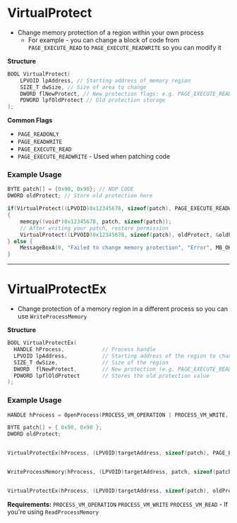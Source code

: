 # VirtualProtect
- Change memory protection of a region within your own process
	- For example - you can change a block of code from `PAGE_EXECUTE_READ` to `PAGE_EXECUTE_READWRITE` so you can modify it

**Structure**
```cpp
BOOL VirtualProtect(
	LPVOID lpAddress, // Starting address of memory region
	SIZE_T dwSize, // Size of area to change
	DWORD flNewProtect, // New protection flags: e.g. PAGE_EXECUTE_READWRITE
	PDWORD lpfOldProtect // Old protection storage
);
```


**Common Flags**
- `PAGE_READONLY`
- `PAGE_READWRITE`
- `PAGE_EXECUTE_READ`
- `PAGE_EXECUTE_READWRITE` - Used when patching code


### Example Usage
```cpp
BYTE patch[] = {0x90, 0x90}; // NOP CODE
DWORD oldProtect; // Store old protection here

if(VirtualProtect((LPVOID)0x12345678, sizeof(patch), PAGE_EXECUTE_READWRITE, &oldProtect))
{
	memcpy((void*)0x12345678, patch, sizeof(patch));
	// After writing your patch, restore permission
	VirtualProtect((LPVOID)0x12345678, sizeof(patch), oldProtect, &oldProtect);
} else {
    MessageBoxA(0, "Failed to change memory protection", "Error", MB_OK);
}
```

***
# VirtualProtectEx
- Change protection of a memory region in a different process so you can use `WriteProcessMemory`

**Structure**
```cpp
BOOL VirtualProtectEx(
  HANDLE hProcess,            // Process handle
  LPVOID lpAddress,           // Starting address of the region to change
  SIZE_T dwSize,              // Size of the region
  DWORD  flNewProtect,        // New protection (e.g. PAGE_EXECUTE_READWRITE)
  PDWORD lpflOldProtect       // Stores the old protection value
);
```


### Example Usage
```cpp
HANDLE hProcess = OpenProcess(PROCESS_VM_OPERATION | PROCESS_VM_WRITE, FALSE, pid);

BYTE patch[] = { 0x90, 0x90 }; 
DWORD oldProtect;


VirtualProtectEx(hProcess, (LPVOID)targetAddress, sizeof(patch), PAGE_EXECUTE_READWRITE, &oldProtect);


WriteProcessMemory(hProcess, (LPVOID)targetAddress, patch, sizeof(patch), NULL);


VirtualProtectEx(hProcess, (LPVOID)targetAddress, sizeof(patch), oldProtect, &oldProtect);
```



**Requirements:**
`PROCESS_VM_OPERATION`
`PROCESS_VM_WRITE`
`PROCESS_VM_READ` - If you're using `ReadProcessMemory`
